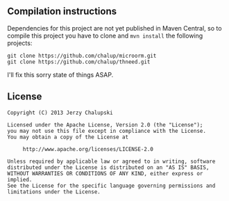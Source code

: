 Compilation instructions
------------------------

Dependencies for this project are not yet published in Maven Central, so to compile this project you have to clone and `mvn install` the following projects:

    git clone https://github.com/chalup/microorm.git
    git clone https://github.com/chalup/thneed.git

I'll fix this sorry state of things ASAP.

License
-------

    Copyright (C) 2013 Jerzy Chalupski

    Licensed under the Apache License, Version 2.0 (the "License");
    you may not use this file except in compliance with the License.
    You may obtain a copy of the License at

         http://www.apache.org/licenses/LICENSE-2.0

    Unless required by applicable law or agreed to in writing, software
    distributed under the License is distributed on an "AS IS" BASIS,
    WITHOUT WARRANTIES OR CONDITIONS OF ANY KIND, either express or implied.
    See the License for the specific language governing permissions and
    limitations under the License. 
